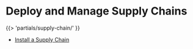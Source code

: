 # Deploy and Manage Supply Chains
{{> 'partials/supply-chain/<beta-banner>' }}

- [Install a Supply Chain](./install.hbs.md)